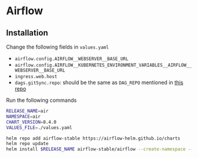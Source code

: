 # Airflow

## Installation 

Change the following fields in `values.yaml`
- `airflow.config.AIRFLOW__WEBSERVER__BASE_URL`
- `airflow.config.AIRFLOW__KUBERNETES_ENVIRONMENT_VARIABLES__AIRFLOW__WEBSERVER__BASE_URL`
- `ingress.web.host`
- `dags.gitSync.repo`: should be the same as `DAG_REPO` mentioned in [this repo](https://github.com/karname-interview/readme)

Run the following commands
```bash 
RELEASE_NAME=air 
NAMESPACE=air
CHART_VERSION=8.4.0
VALUES_FILE=./values.yaml

helm repo add airflow-stable https://airflow-helm.github.io/charts
helm repo update
helm install $RELEASE_NAME airflow-stable/airflow --create-namespace --namespace $NAMESPACE --version $CHART_VERSION --values $VALUES_FILE
```
